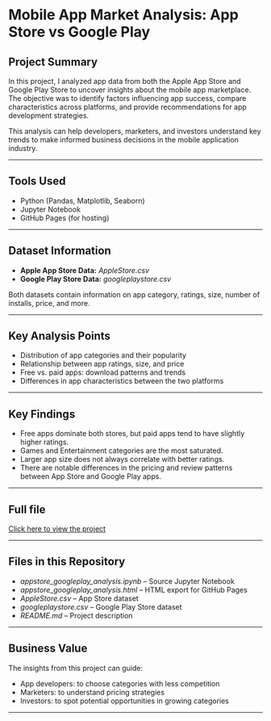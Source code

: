 # Mobile App Market Analysis: App Store vs Google Play

## Project Summary
In this project, I analyzed app data from both the Apple App Store and Google Play Store to uncover insights about the mobile app marketplace. The objective was to identify factors influencing app success, compare characteristics across platforms, and provide recommendations for app development strategies.

This analysis can help developers, marketers, and investors understand key trends to make informed business decisions in the mobile application industry.

---

## Tools Used
- Python (Pandas, Matplotlib, Seaborn)
- Jupyter Notebook
- GitHub Pages (for hosting)

---

## Dataset Information
- **Apple App Store Data:** *AppleStore.csv*
- **Google Play Store Data:** *googleplaystore.csv*
  
Both datasets contain information on app category, ratings, size, number of installs, price, and more.

---

## Key Analysis Points
- Distribution of app categories and their popularity
- Relationship between app ratings, size, and price
- Free vs. paid apps: download patterns and trends
- Differences in app characteristics between the two platforms

---

## Key Findings
- Free apps dominate both stores, but paid apps tend to have slightly higher ratings.
- Games and Entertainment categories are the most saturated.
- Larger app size does not always correlate with better ratings.
- There are notable differences in the pricing and review patterns between App Store and Google Play apps.

---

## Full file

[Click here to view the project](https://minhha-online.github.io/Profitable-App-Profiles/appstore_googleplay_analysis.html)

---

## Files in this Repository
- *appstore_googleplay_analysis.ipynb* – Source Jupyter Notebook
- *appstore_googleplay_analysis.html* – HTML export for GitHub Pages
- *AppleStore.csv* – App Store dataset
- *googleplaystore.csv* – Google Play Store dataset
- *README.md* – Project description

---

## Business Value
The insights from this project can guide:
- App developers: to choose categories with less competition
- Marketers: to understand pricing strategies
- Investors: to spot potential opportunities in growing categories

---
